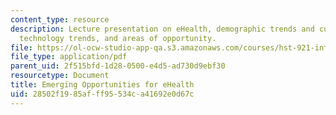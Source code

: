 ```yaml
---
content_type: resource
description: Lecture presentation on eHealth, demographic trends and cultural factors,
  technology trends, and areas of opportunity.
file: https://ol-ocw-studio-app-qa.s3.amazonaws.com/courses/hst-921-information-technology-in-the-health-care-system-of-the-future-spring-2009/28502f1985afff95534ca41692e0d67c_MITHST_921S09_lec09_sroka.pdf
file_type: application/pdf
parent_uid: 2f515bfd-1d28-0500-e4d5-ad730d9ebf30
resourcetype: Document
title: Emerging Opportunities for eHealth
uid: 28502f19-85af-ff95-534c-a41692e0d67c
---
```

